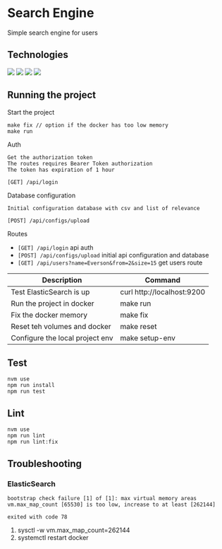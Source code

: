 # Search Engine
Simple search engine for users

## Technologies
[![](https://img.shields.io/badge/-node.js-%2343853d)](https://nodejs.org/)
[![](https://img.shields.io/badge/-elasticsearch-%2324bbb1)](https://www.elastic.co/)
[![](https://img.shields.io/badge/-docker-%230073ec)](https://www.docker.com/)
[![](https://img.shields.io/badge/-jest-%23c2a813)](https://jestjs.io/)

## Running the project

Start the project
```
make fix // option if the docker has too low memory
make run
```

Auth
```
Get the authorization token
The routes requires Bearer Token authorization
The token has expiration of 1 hour

[GET] /api/login 
```

Database configuration
```
Initial configuration database with csv and list of relevance

[POST] /api/configs/upload
```

Routes

- `[GET] /api/login` api auth
- `[POST] /api/configs/upload` initial api configuration and database
- `[GET] /api/users?name=Everson&from=2&size=15` get users route

Description                     | Command
-----------------------------   | -----------------------------
Test ElasticSearch is up        | curl http://localhost:9200
Run the project in docker       | make run
Fix the docker memory           | make fix
Reset teh volumes and docker    | make reset
Configure the local project env | make setup-env

## Test
```
nvm use
npm run install
npm run test
```

## Lint
```
nvm use
npm run lint
npm run lint:fix
```

## Troubleshooting

### ElasticSearch

```
bootstrap check failure [1] of [1]: max virtual memory areas vm.max_map_count [65530] is too low, increase to at least [262144]

exited with code 78
```
1. sysctl -w vm.max_map_count=262144
2. systemctl restart docker

